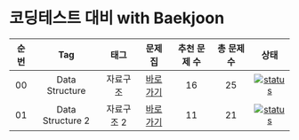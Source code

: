 # 코딩테스트 대비 with Baekjoon

| 순번 | Tag                          | 태그                | 문제집    | 추천 문제 수 | 총 문제 수 |  상태             |
| :--: | :--------------------------: | :-----------------: | :------:  | :---------:  | :------: |:---------------:|
| 00 | Data Structure | 자료구조 | [바로가기](./자료구조1) | 16 | 25 | [![status](https://img.shields.io/badge/status-%20Completed-red)](./자료구조1) |
| 01 | Data Structure 2 | 자료구조 2 | [바로가기](./data_structure2) | 11 | 21 | [![status](https://img.shields.io/badge/status-In%20Progressing-yellow)](./자료구조1) |